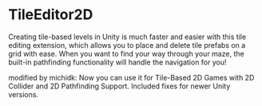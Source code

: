 TileEditor2D
==========

Creating tile-based levels in Unity is much faster and easier with this tile editing extension, which allows you to place and delete tile prefabs on a grid with ease. When you want to find your way through your maze, the built-in pathfinding functionality will handle the navigation for you!

modified by michidk:
Now you can use it for Tile-Based 2D Games with 2D Collider and 2D Pathfinding Support.
Included fixes for newer Unity versions.
